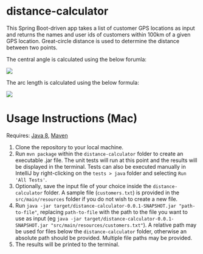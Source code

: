 # distance-calculator
This Spring Boot-driven app takes a list of customer GPS locations as input and returns the names and user ids of customers within 100km of a given GPS location. Great-circle distance is used to determine the distance between two points.

The central angle is calculated using the below forumla: 

![](https://wikimedia.org/api/rest_v1/media/math/render/svg/d924c72204c36417ad81c90186cf20da997b266f)

The arc length is calculated using the below formula:

![](https://wikimedia.org/api/rest_v1/media/math/render/svg/813bb7a7fb37e206075fe236f558cf1ef176e642)

# Usage Instructions (Mac)
Requires: [Java 8](https://java.com/en/download/help/mac_install.xml), [Maven](https://www.baeldung.com/install-maven-on-windows-linux-mac)

1. Clone the repository to your local machine.
2. Run `mvn package` within the `distance-calculator` folder to create an executable .jar file. The unit tests will run at this point and the results will be displayed in the terminal. Tests can also be executed manually in IntelliJ by right-clicking on the `tests > java` folder and selecting `Run 'All Tests'`.
3. Optionally, save the input file of your choice inside the `distance-calculator` folder. A sample file (`customers.txt`) is provided in the `src/main/resources` folder if you do not wish to create a new file.
4. Run `java -jar target/distance-calculator-0.0.1-SNAPSHOT.jar "path-to-file"`, replacing `path-to-file` with the path to the file you want to use as input (eg `java -jar target/distance-calculator-0.0.1-SNAPSHOT.jar "src/main/resources/customers.txt"`). A relative path may be used for files below the `distance-calculator` folder, otherwise an absolute path should be provided. Multiple file paths may be provided.
5. The results will be printed to the terminal.
